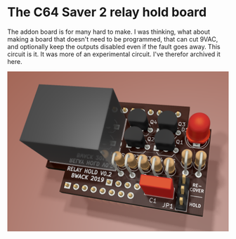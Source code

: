 
# The C64 Saver 2 relay hold board

The addon board is for many hard to make. I was thinking, what about making a board that doesn't need to be programmed, that can cut 9VAC, and optionally keep the outputs disabled even if the fault goes away. This circuit is it. It was more of an experimental circuit. I've therefor archived it here.

![C64 saver relay hold 0.2](relayhold%20board%203D.png)
